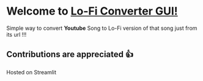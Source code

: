 # Welcome to [Lo-Fi Converter GUI!](https://lofi-converter-gui-web.streamlit.app/)
Simple way to convert **Youtube** Song to Lo-Fi version of that song just from its url !!!

## Contributions are appreciated 👍
Hosted on Streamlit
